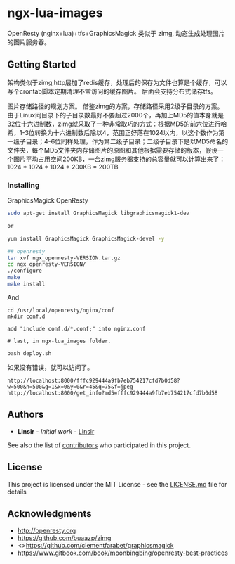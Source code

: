 # ngx-lua-images

OpenResty (nginx+lua)+tfs+GraphicsMagick 类似于 zimg, 动态生成处理图片的图片服务器。

## Getting Started

架构类似于zimg,http层加了redis缓存，处理后的保存为文件也算是个缓存，可以写个crontab脚本定期清理不常访问的缓存图片。
后面会支持分布式储存tfs。

图片存储路径的规划方案。
借鉴zimg的方案，存储路径采用2级子目录的方案。由于Linux同目录下的子目录数最好不要超过2000个，再加上MD5的值本身就是32位十六进制数，zimg就采取了一种非常取巧的方式：根据MD5的前六位进行哈希，1-3位转换为十六进制数后除以4，范围正好落在1024以内，以这个数作为第一级子目录；4-6位同样处理，作为第二级子目录；二级子目录下是以MD5命名的文件夹，每个MD5文件夹内存储图片的原图和其他根据需要存储的版本，假设一个图片平均占用空间200KB，一台zimg服务器支持的总容量就可以计算出来了：
1024 * 1024 * 1024 * 200KB = 200TB

### Installing

GraphicsMagick OpenResty


```bash
sudo apt-get install GraphicsMagick libgraphicsmagick1-dev

or 

yum install GraphicsMagick GraphicsMagick-devel -y

## openresty
tar xvf ngx_openresty-VERSION.tar.gz
cd ngx_openresty-VERSION/
./configure
make
make install


```

And 

```
cd /usr/local/openresty/nginx/conf
mkdir conf.d

add "include conf.d/*.conf;" into nginx.conf

# last, in ngx-lua_images folder.

bash deploy.sh

```

如果没有错误，就可以访问了。

```
http://localhost:8000/fffc929444a9fb7eb754217cfd7b0d58?w=500&h=500&g=1&x=0&y=0&r=45&q=75&f=jpeg
http://localhost:8000/get_info?md5=fffc929444a9fb7eb754217cfd7b0d58
```


## Authors

* **Linsir** - *Initial work* - [Linsir](https://github.com/vi5i0n)

See also the list of [contributors](https://github.com/your/project/contributors) who participated in this project.

## License

This project is licensed under the MIT License - see the [LICENSE.md](LICENSE.md) file for details

## Acknowledgments

* <http://openresty.org>
* <https://github.com/buaazp/zimg>
* <>https://github.com/clementfarabet/graphicsmagick
* <https://www.gitbook.com/book/moonbingbing/openresty-best-practices>

